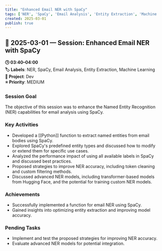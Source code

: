 ```yaml
---
title: "Enhanced Email NER with SpaCy"
tags: ['NER', 'SpaCy', 'Email Analysis', 'Entity Extraction', 'Machine Learning']
created: 2025-03-01
publish: true
---
```


## 📅 2025-03-01 — Session: Enhanced Email NER with SpaCy

**🕒 03:40–04:00**  
**🏷️ Labels**: NER, SpaCy, Email Analysis, Entity Extraction, Machine Learning  
**📂 Project**: Dev  
**⭐ Priority**: MEDIUM  


### Session Goal
The objective of this session was to enhance the Named Entity Recognition (NER) capabilities for email analysis using SpaCy.

### Key Activities
- Developed a [[Python]] function to extract named entities from email bodies using SpaCy.
- Explored SpaCy's predefined entity types and discussed how to modify or extend them for specific use cases.
- Analyzed the performance impact of using all available labels in SpaCy and discussed best practices.
- Proposed strategies to improve NER accuracy, including token cleaning and custom filtering methods.
- Discussed advanced NER models, including transformer-based models from Hugging Face, and the potential for training custom NER models.

### Achievements
- Successfully implemented a function for email NER using SpaCy.
- Gained insights into optimizing entity extraction and improving model accuracy.

### Pending Tasks
- Implement and test the proposed strategies for improving NER accuracy.
- Evaluate advanced NER models for potential integration.

